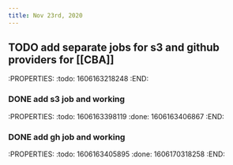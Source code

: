 ```yaml
---
title: Nov 23rd, 2020
---
```


## TODO add separate jobs for s3 and github providers for [[CBA]]
:PROPERTIES:
:todo: 1606163218248
:END:
### DONE add s3 job and working
:PROPERTIES:
:todo: 1606163398119
:done: 1606163406867
:END:
### DONE add gh job and working
:PROPERTIES:
:todo: 1606163405895
:done: 1606170318258
:END:
###
